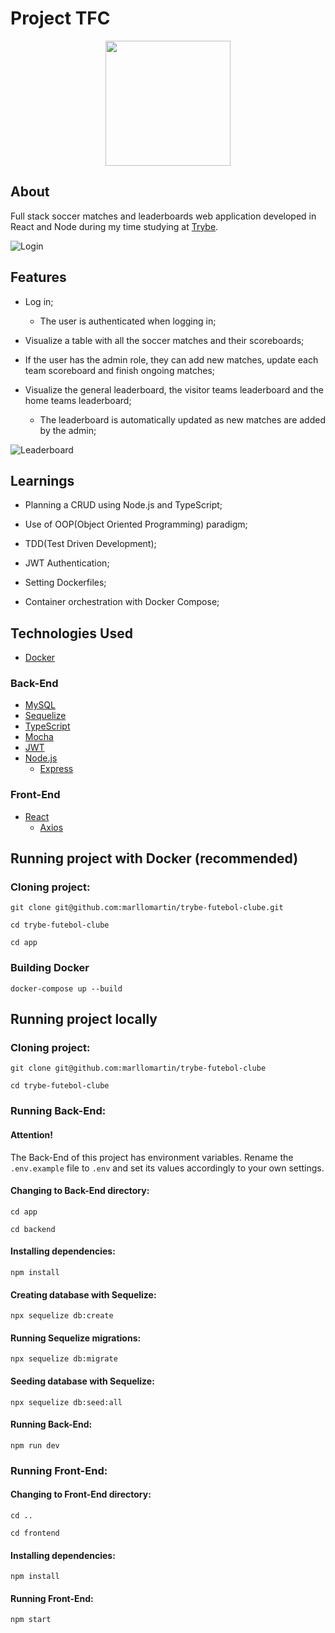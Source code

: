 # Project TFC

<div align="center">
<img src=https://i.imgur.com/Ki1zXlI.png" width="200px">
</div>

## About
Full stack soccer matches and leaderboards web application developed in React and Node during my time studying at [Trybe](https://www.betrybe.com/).

![Login](https://github.com/marllomartin/trybe-futebol-clube/blob/main/app/frontend/public/LOGIN.gif)

## Features

  * Log in;
  
    * The user is authenticated when logging in;

  * Visualize a table with all the soccer matches and their scoreboards;
  
  * If the user has the admin role, they can add new matches, update each team scoreboard and finish ongoing matches;
  
  * Visualize the general leaderboard, the visitor teams leaderboard and the home teams leaderboard;
    
    * The leaderboard is automatically updated as new matches are added by the admin;

![Leaderboard](https://github.com/marllomartin/trybe-futebol-clube/blob/main/app/frontend/public/TABLE.gif)

## Learnings

  * Planning a CRUD using Node.js and TypeScript;
  
  * Use of OOP(Object Oriented Programming) paradigm;
  
  * TDD(Test Driven Development);

  * JWT Authentication;
  
  * Setting Dockerfiles;
  
  * Container orchestration with Docker Compose;


## Technologies Used
* [Docker](https://www.docker.com/)

### Back-End
* [MySQL](https://www.mysql.com/)
* [Sequelize](https://sequelize.org/)
* [TypeScript](https://www.typescriptlang.org/)
* [Mocha](https://mochajs.org/)
* [JWT](https://jwt.io/introduction)
* [Node.js](https://nodejs.org/en/)
  * [Express](https://expressjs.com/pt-br/)

### Front-End
* [React](https://reactjs.org/)
  * [Axios](https://axios-http.com/ptbr/docs/intro)

## Running project with Docker (recommended)

### Cloning project:
```
git clone git@github.com:marllomartin/trybe-futebol-clube.git

cd trybe-futebol-clube

cd app
```
### Building Docker
```
docker-compose up --build
```

## Running project locally

### Cloning project:
```
git clone git@github.com:marllomartin/trybe-futebol-clube

cd trybe-futebol-clube
```


### Running Back-End:
#### Attention!
The Back-End of this project has environment variables. Rename the `.env.example` file to `.env` and set its values accordingly to your own settings. 

#### Changing to Back-End directory:
```
cd app

cd backend
```
#### Installing dependencies:
```
npm install
```
#### Creating database with Sequelize:
```
npx sequelize db:create
```
#### Running Sequelize migrations:
```
npx sequelize db:migrate
```
#### Seeding database with Sequelize:
```
npx sequelize db:seed:all
```
#### Running Back-End:
```
npm run dev
```

### Running Front-End:
#### Changing to Front-End directory:
```
cd ..

cd frontend
```
#### Installing dependencies:
```
npm install
```
#### Running Front-End:
```
npm start
```
